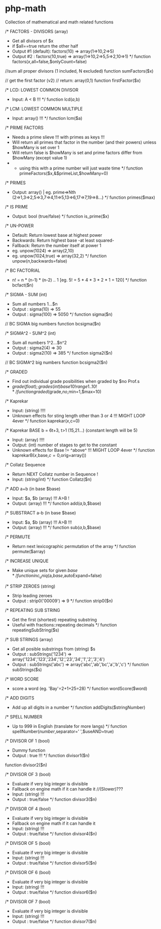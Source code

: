 php-math
========

Collection of mathematical and math related functions

/* FACTORS - DIVISORS (array)
 * Get all divisors of $x
 * if $all==true return the other half
 * Output #1 (default): factors(10) => array(1=>10,2=>5)
 * Output #2 : factors(10,true) => array(1=>10,2=>5,5=>2,10=>1)
 */
function factors($x,$all=false,$onlyCount=false)

//sum all proper divisors (1 included, N excluded) 
function sumFactors($x)

// get the first factor (v2)
// return: array(0,1)
function firstFactor($x)

/* LCD: LOWEST COMMON DIVISOR
 * Input: A < B !!!
 */
function lcd($a,$b)

/* LCM: LOWEST COMMON MULTIPLE
 * Input: array() !!!
 */
function lcm($a)

/* PRIME FACTORS
 * Needs a prime slieve !!! with primes as keys !!!
 * Will return all primes that factor in the number (and their powers) unless $howMany is set over 1
 * Will return false is $howMany is set and prime factors differ from $howMany (except value 1)
 * - using this with a prime number will just waste time
 */
function primeFactors($x,&$primeList,$howMany=0)

/* PRIMES
 * Output: array() | eg. prime=>Nth (2=>1,3=>2,5=>3,7=>4,11=>5,13=>6,17=>7,19=>8...)
 */
function primes($max)

/* IS PRIME
 * Output: bool (true/false)
 */
function is_prime($x)

/* UN-POWER 
 * Default:   Return lowest base at highest power
 * Backwards: Return highest base -at least squared-
 * Fallback:  Return the number itself at power 1
 * eg. unpow(1024) => array(2,10)
 * eg. unpow(1024,true) => array(32,2)
 */
function unpow($n,$backwards=false)

/* BC FACTORIAL
 * n! = n * (n-1) * (n-2) .. 1 [eg. 5! = 5 * 4 * 3 * 2 * 1 = 120]
 */
function bcfact($n)

/* SIGMA - SUM (int)
 * Sum all numbers 1...$n
 * Output : sigma(10) => 55
 * Output : sigma(100) => 5050
 */
function sigma($n)

// BC SIGMA big numbers
function bcsigma($n)

/* SIGMA^2 - SUM^2 (int)
 * Sum all numbers 1^2...$n^2
 * Output : sigma2(4) => 30
 * Output : sigma2(10) => 385
 */
function sigma2($n)

// BC SIGMA^2 big numbers
function bcsigma2($n)

/* GRADED 
 * Find out individual grade posibilities when graded by $no Prof.s
 * $grade (float); grades (int) base10! range 1..10 !
 */
function graded($grade,$no,$min=1,$max=10)

/* Kaprekar 
 * Input: (string) !!!!
 * Unknown effects for sting length other than 3 or 4 !!! MIGHT LOOP 4ever
*/
function kaprekar($x,$c=0)

/* Kaprekar BASE b = 6t+3, t>1 (15,21...) (constant length will be 5)
 * Input: (array) !!!!
 * Output: (int) number of stages to get to the constant
 * Unknown effects for Base != ^above^ !!! MIGHT LOOP 4ever
*/
function kaprekarB($x,$base,$c=0,$orig=array())

/* Collatz Sequence
 * Return NEXT Collatz number in Sequence !
 * Input: (string/int)
*/
function Collatz($n)

/* ADD a+b (in base $base)
 * Input: $a, $b (array) !!! A>B !
 * Output: (array) !!!
 */
function add($a,$b,$base)

/* SUBSTRACT a-b (in base $base)
 * Input: $a, $b (array) !!! A>B !!!
 * Output: (array) !!!
 */
function sub($a,$b,$base)

/* PERMUTE
 * Return next lexicographic permutation of the array
 */
function permute($array)

/* INCREASE UNIQUE
 * Make unique sets for given $base
 */
function inc_uniq($a,$base,$autoExpand=false)

/* STRIP ZEROES (string)
 * Strip leading zeroes
 * Output : strip0('00009') => 9
 */
function strip0($n)

/* REPEATING SUB STRING
 * Get the first (shortest) repeating substring
 * Useful with fractions::repeating decimals
 */
function repeatingSubString($s)

/* SUB STRINGS (array)
 * Get all posible substrings from (string) $s
 * Output : subStrings('1234') => array('1234','123','234','12','23','34','1','2','3','4')
 * Output : subStrings('abc') => array('abc','ab','bc','a','b','c')
 */
function subStrings($s)

/* WORD SCORE
 * score a word (eg. 'Bay'=2+1+25=28)
 */
function wordScore($word)

/* ADD DIGITS 
 * Add up all digits in a number
 */
function addDigits($stringNumber)

/* SPELL NUMBER
 * Up to 999 in English (translate for more langs)
 */
function spellNumber($number,$separator=' ',$useAND=true)

/* DIVISOR OF 1 (bool)
 * Dummy function
 * Output : true !!!
 */
function divisor1($n)

function divisor2($n)

/* DIVISOR OF 3 (bool)
 * Evaluate if very big integer is divisible
 * Fallback on engine math if it can handle it //(Slower)???
 * Input: (string) !!!
 * Output : true/false
 */
function divisor3($n)

/* DIVISOR OF 4 (bool)
 * Evaluate if very big integer is divisible
 * Fallback on engine math if it can handle it
 * Input: (string) !!!
 * Output : true/false
 */
function divisor4($n)

/* DIVISOR OF 5 (bool)
 * Evaluate if very big integer is divisible
 * Input: (string) !!!
 * Output : true/false
 */
function divisor5($n)

/* DIVISOR OF 6 (bool)
 * Evaluate if very big integer is divisible
 * Input: (string) !!!
 * Output : true/false
 */
function divisor6($n)

/* DIVISOR OF 7 (bool)
 * Evaluate if very big integer is divisible
 * Input: (string) !!!
 * Output : true/false
 */
function divisor7($n)
